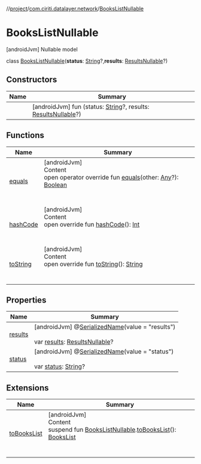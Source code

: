 //[project](../../index.md)/[com.ciriti.datalayer.network](../index.md)/[BooksListNullable](index.md)



# BooksListNullable  
 [androidJvm] Nullable model  
  
class [BooksListNullable](index.md)(**status**: [String](https://kotlinlang.org/api/latest/jvm/stdlib/kotlin/-string/index.html)?,**results**: [ResultsNullable](../-results-nullable/index.md)?)   


## Constructors  
  
|  Name|  Summary| 
|---|---|
| [<init>](-init-.md)|  [androidJvm] fun [<init>](-init-.md)(status: [String](https://kotlinlang.org/api/latest/jvm/stdlib/kotlin/-string/index.html)?, results: [ResultsNullable](../-results-nullable/index.md)?)   <br>


## Functions  
  
|  Name|  Summary| 
|---|---|
| [equals](https://kotlinlang.org/api/latest/jvm/stdlib/kotlin/-any/equals.html)| [androidJvm]  <br>Content  <br>open operator override fun [equals](https://kotlinlang.org/api/latest/jvm/stdlib/kotlin/-any/equals.html)(other: [Any](https://kotlinlang.org/api/latest/jvm/stdlib/kotlin/-any/index.html)?): [Boolean](https://kotlinlang.org/api/latest/jvm/stdlib/kotlin/-boolean/index.html)  <br><br><br>
| [hashCode](https://kotlinlang.org/api/latest/jvm/stdlib/kotlin/-any/hash-code.html)| [androidJvm]  <br>Content  <br>open override fun [hashCode](https://kotlinlang.org/api/latest/jvm/stdlib/kotlin/-any/hash-code.html)(): [Int](https://kotlinlang.org/api/latest/jvm/stdlib/kotlin/-int/index.html)  <br><br><br>
| [toString](https://kotlinlang.org/api/latest/jvm/stdlib/kotlin/-any/to-string.html)| [androidJvm]  <br>Content  <br>open override fun [toString](https://kotlinlang.org/api/latest/jvm/stdlib/kotlin/-any/to-string.html)(): [String](https://kotlinlang.org/api/latest/jvm/stdlib/kotlin/-string/index.html)  <br><br><br>


## Properties  
  
|  Name|  Summary| 
|---|---|
| [results](index.md#com.ciriti.datalayer.network/BooksListNullable/results/#/PointingToDeclaration/)|  [androidJvm] @[SerializedName]()(value = "results")  <br>  <br>var [results](index.md#com.ciriti.datalayer.network/BooksListNullable/results/#/PointingToDeclaration/): [ResultsNullable](../-results-nullable/index.md)?   <br>
| [status](index.md#com.ciriti.datalayer.network/BooksListNullable/status/#/PointingToDeclaration/)|  [androidJvm] @[SerializedName]()(value = "status")  <br>  <br>var [status](index.md#com.ciriti.datalayer.network/BooksListNullable/status/#/PointingToDeclaration/): [String](https://kotlinlang.org/api/latest/jvm/stdlib/kotlin/-string/index.html)?   <br>


## Extensions  
  
|  Name|  Summary| 
|---|---|
| [toBooksList](../to-books-list.md)| [androidJvm]  <br>Content  <br>suspend fun [BooksListNullable](index.md).[toBooksList](../to-books-list.md)(): [BooksList](../-books-list/index.md)  <br><br><br>

